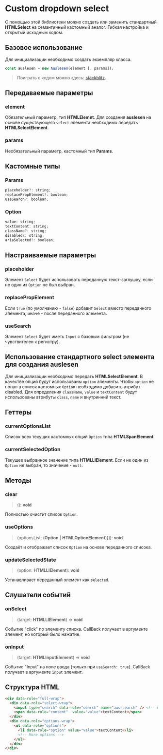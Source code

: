 # Custom dropdown select
С помощью этой библиотеки можно создать или заменить стандартный **HTMLSelect** на семантичный кастомный аналог. Гибкая настройка и открытый исходным кодом.

## Базовое использование
Для инициализации необходимо создать экземпляр класса.
```javascript
const auslesen = new Auslesen(element [, params]);
```
> Поиграть с кодом можно здесь: [stackblitz](https://stackblitz.com/edit/typescript-zr3x3c?devtoolsheight=33&file=index.ts).

## Передаваемые параметры

### element
Обязательный параметр, тип **HTMLElemnt**.
Для создания **auslesen** на основе существующего `select` элемента необходимо передать **HTMLSelectElement**.

### params
Необязательный параметр, кастомный тип **Params**.

## Кастомные типы

### Params
```javascript
placeholder?: string;
replacePropElement?: boolean;
useSearch?: boolean;
```

### Option
```javascript
value: string;
textContent: string;
className?: string;
disabled?: string;
ariaSelected?: boolean;
```

## Настраиваемые параметры

### placeholder
Элемент `Select` будет использовать переданную текст-заглушку, если не один из `Option` не был выбран.

### replacePropElement
Если `true` (по умолчанию - `false`) добавит `Select` вместо переданного элемента, иначе - после переданного элемента.

### useSearch
Элемент `Select` будет иметь `Input` с базовым фильтром (не чувствителен к регистру).

## Использование стандартного select элемента для создания auslesen
Для инициализации необходимо передать **HTMLSelectElement**.
В качестве опций будут использованы `option` элементы.
Чтобы `option` не попал в список кастомных `Option` необходимо добавить атрибут disabled.
Для определения `className`, `value` и `textContent` будут использованы атрибуты `class`, `name` и внутринний текст.

## Геттеры

### currentOptionsList
Список всех текущих кастомных опций `Option` типа **HTMLSpanElement**.

### currentSelectedOption
Текущее выбранное значение типа **HTMLLIElement**.
Если не один из `Option` не выбран, то значение - `null`.

## Методы

### clear
> (): **void**

Полностью очистит список `Option`.

### useOptions
> (optionsList: (**Option** | **HTMLOptionElement**)[]): **void**

Создаёт и отображает список `Option` на основе переданного списока.

### updateSelectedState
> (option: **HTMLLIElement**): **void**

Устанавливает переданный элемент как `selected`.

## Слушатели событий

### onSelect
> (target: **HTMLLIElement**) => **void**

Событие "click" по элементу списка. CallBack получает в аргументе элемент, но который было нажатие.

### onInput
> (target: **HTMLInputElement**) => **void**

Событие "Input" на поле ввода (только при `useSearch: true`). CallBack получает в аргументе `input` элемент.

## Структура HTML
```html
<div data-role="full-wrap">
  <div data-role="select-wrap">
    <input type="search" data-role="search" name="aus-search" /> <!-- For useSearch param -->
    <span data-role="content"  value="value">textContent</span>
  </div>
  <div data-role="options-wrap">
    <ul data-role="options">
      <li data-role="option" value="value">textContent</li>
      <!-- More options -->
    </ul>
  </div>
</div>
```
